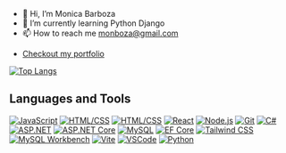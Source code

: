 - 👋 Hi, I’m Monica Barboza
- 🌱 I’m currently learning Python Django 
- 📫 How to reach me monboza@gmail.com

<!---
MonBoza/MonBoza is a ✨ special ✨ repository because its `README.md` (this file) appears on your GitHub profile.
You can click the Preview link to take a look at your changes.
--->

- [Checkout my portfolio](https://monicabarboza.netlify.app/)


[![Top Langs](https://github-readme-stats.vercel.app/api/top-langs/?username=MonBoza&layout=compact)](https://github.com/MonBoza)

## Languages and Tools

 [![JavaScript](https://img.shields.io/badge/-JavaScript-yellow)](https://www.javascript.com/)
 [![HTML/CSS](https://img.shields.io/badge/-HTML%2FCSS-blue)](https://developer.mozilla.org/en-US/docs/Web/HTML) [![HTML/CSS](https://img.shields.io/badge/-CSS3-green)](https://developer.mozilla.org/en-US/docs/Web/CSS)
 [![React](https://img.shields.io/badge/-React-blue)](https://reactjs.org/)
 [![Node.js](https://img.shields.io/badge/-Node.js-green)](https://nodejs.org/)
 [![Git](https://img.shields.io/badge/-Git-black)](https://git-scm.com/)
 [![C#](https://img.shields.io/badge/-C%23-blue)](https://docs.microsoft.com/en-us/dotnet/csharp/)
[![ASP.NET](https://img.shields.io/badge/-ASP.NET-purple)](https://dotnet.microsoft.com/apps/aspnet)
 [![ASP.NET Core](https://img.shields.io/badge/-ASP.NET_Core-orange)](https://dotnet.microsoft.com/apps/aspnet/core)
[![MySQL](https://img.shields.io/badge/-MySQL-blue)](https://www.mysql.com/)
[![EF Core](https://img.shields.io/badge/-EF_Core-green)](https://docs.microsoft.com/en-us/ef/core/)
[![Tailwind CSS](https://img.shields.io/badge/-Tailwind_CSS-blueviolet)](https://tailwindcss.com/)
 [![MySQL Workbench](https://img.shields.io/badge/-MySQL_Workbench-blue)](https://www.mysql.com/products/workbench/)
[![Vite](https://img.shields.io/badge/-Vite-green)](https://vitejs.dev/)
 [![VSCode](https://img.shields.io/badge/-VSCode-blue)](https://code.visualstudio.com/)
 [![Python](https://img.shields.io/badge/-Python-yellow)](https://www.python.org/)
